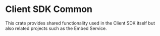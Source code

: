 Client SDK Common
=================

This crate provides shared functionality used in the Client SDK itself but also related projects such as the Embed Service.